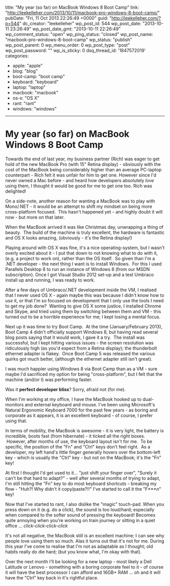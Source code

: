 title: "My year (so far) on MacBook Windows 8 Boot Camp"
link: "http://leekelleher.com/2013/10/11/macbook-pro-windows-8-boot-camp/"
pubDate: "Fri, 11 Oct 2013 22:26:49 +0000"
guid: "http://leekelleher.com/?p=544"
dc_creator: "leekelleher"
wp_post_id: 544
wp_post_date: "2013-10-11 23:26:49"
wp_post_date_gmt: "2013-10-11 22:26:49"
wp_comment_status: "open"
wp_ping_status: "closed"
wp_post_name: "macbook-pro-windows-8-boot-camp"
wp_status: "publish"
wp_post_parent: 0
wp_menu_order: 0
wp_post_type: "post"
wp_post_password: ""
wp_is_sticky: 0
dsq_thread_id: '1847572019'
categories:
  - apple: "apple"
  - blog: "blog"
  - boot-camp: "boot camp"
  - keyboard: "keyboard"
  - laptop: "laptop"
  - macbook: "macbook"
  - os-x: "OS X"
  - rant: "rant"
  - windows: "windows"

---

# My year (so far) on MacBook Windows 8 Boot Camp

Towards the end of last year, my business partner (Rich) was eager to get hold of the new MacBook Pro (with 15" Retina display) - obviously with the cost of the MacBook being considerably higher than an average PC-laptop counterpart - Rich felt it was unfair for him to get one. However since I'd never owned a Mac before - and heard how developers absolutely *love* using them, I thought it would be good for me to get one too. Rich was delighted!

On a side-note, another reason for wanting a MacBook was to play with Mono/.NET - it would be an attempt to shift my mindset on being more cross-platform focused.  This hasn't happened yet - and highly doubt it will now - but more on that later.

When the MacBook arrived it was like Christmas day, unwrapping a thing of beauty.  The build of the machine is truly excellent, the hardware is fantastic and OS X looks amazing, (obviously - it's the Retina display!)

Playing around with OS X was fine, it's a nice operating-system, but I wasn't overly excited about it - I put that down to not knowing what to do with it, (e.g. a project to work on), rather than the OS itself.  So given than I'm a .NET developer - the next thing I want is to install Windows.  For this I used Parallels Desktop 8 to run an instance of Windows 8 (from our MSDN subscription). Once I got Visual Studio 2012 set-up and a test Umbraco install up and running, I was ready to work.

After a few days of Umbraco/.NET development inside the VM, I realised that I never used OS X - again maybe this was because I didn't know how to *use* it, or that I'm so focused on development that I only use the tools I need to get my job done?  Wanting to give OS X some justice, I installed Chrome and Skype, and tried using them by switching between them and VM - this turned out to be a horrible experience for me; I kept losing a mental focus.

Next up it was time to try Boot Camp.  At the time (January/February 2013), Boot Camp 4 didn't officially support Windows 8, but having read several blog posts saying that it would work, I gave it a try.  The install was successful, but I kept hitting various issues - the screen resolution was ridiculously high (as you'd expect from a Retina display); the thunderbolt ethernet adapter is flakey.  Once Boot Camp 5 was released the various quirks got much better, (although the ethernet adapter still isn't great).

I was much happier using Windows 8 via Boot Camp than as a VM - sure maybe I'd sacrificed my option for being "cross-platform", but I felt that the machine (and/or I) was performing faster.

Was it <strong>perfect developer bliss</strong>? Sorry, afraid not (for me).

When I'm working at my office, I have the MacBook hooked up to dual-monitors and external keyboard and mouse. I've been using Microsoft's Natural Ergonomic Keyboard 7000 for the past few years - as boring and corporate as it appears, it is an excellent keyboard - of course, I prefer using that.

In terms of mobility, the MacBook is awesome - it is very light, the battery is incredible, boots fast (from hibernate) - it ticked all the right boxes.  However, after months of use, the keyboard layout isn't for me.  To be specific, the position of the "Fn" and "Ctrl" keys don't feel right.  As a developer, my left hand's little finger generally hovers over the bottom-left key - which is usually the "Ctrl" key - but not on the MacBook; it's the "Fn" key!

At first I thought I'd get used to it... "just shift your finger over", "Surely it can't be that hard to adapt?" - well after several months of trying to adapt, I'm still hitting the "Fn" key to do most keyboard shortcuts - breaking my flow - "Huh?! Why didn't it copy/paste?!!" I've started to call it the "F****n*" key!

Now that I've started to rant, I also dislike the "magic" touch-pad. When you press down on it (e.g. do a click), the sound is too loud/hard; especially when compared to the softer sound of pressing the keyboard! Becomes quite annoying when you're working on train journey or sitting in a quiet office ... *click-click-click-click*

It's not all negative, the MacBook still is an excellent machine; I can see why people love using them so much. Alas it turns out that it's not for me. During this year I've come to realise that I'm not as adaptable as I thought; old habits really do die hard; (but you know what, I'm okay with that).

Over the next month I'll be looking for a new laptop - most likely a Dell Latitude or Lenovo - something with a boring corporate feel to it - of course it will have the best processor I can afford and 16GB+ RAM ... oh and it will have the "Ctrl" key back in it's rightful place.